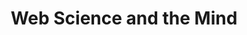 ---
dateStart: 2014-07-07
dateEnd: 2014-07-18
title: "Web Science and the Mind"
venue: "UQAM Cognitive Science Institute"
organizer:
credit: "Places & Spaces"
city: "Montréal"
state:
country: Canada
pdfLink:
venueImages:
---